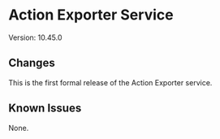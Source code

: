 Action Exporter Service
=======================
Version: 10.45.0

Changes
-------
This is the first formal release of the Action Exporter service.

Known Issues
------------
None.